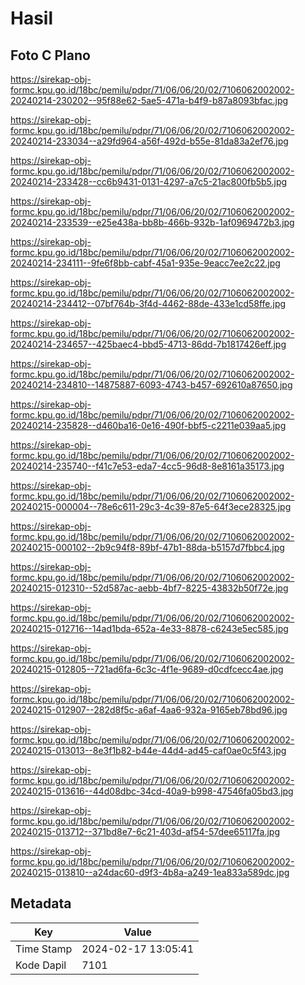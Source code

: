# Hasil

## Foto C Plano

https://sirekap-obj-formc.kpu.go.id/18bc/pemilu/pdpr/71/06/06/20/02/7106062002002-20240214-230202--95f88e62-5ae5-471a-b4f9-b87a8093bfac.jpg

https://sirekap-obj-formc.kpu.go.id/18bc/pemilu/pdpr/71/06/06/20/02/7106062002002-20240214-233034--a29fd964-a56f-492d-b55e-81da83a2ef76.jpg

https://sirekap-obj-formc.kpu.go.id/18bc/pemilu/pdpr/71/06/06/20/02/7106062002002-20240214-233428--cc6b9431-0131-4297-a7c5-21ac800fb5b5.jpg

https://sirekap-obj-formc.kpu.go.id/18bc/pemilu/pdpr/71/06/06/20/02/7106062002002-20240214-233539--e25e438a-bb8b-466b-932b-1af0969472b3.jpg

https://sirekap-obj-formc.kpu.go.id/18bc/pemilu/pdpr/71/06/06/20/02/7106062002002-20240214-234111--9fe6f8bb-cabf-45a1-935e-9eacc7ee2c22.jpg

https://sirekap-obj-formc.kpu.go.id/18bc/pemilu/pdpr/71/06/06/20/02/7106062002002-20240214-234412--07bf764b-3f4d-4462-88de-433e1cd58ffe.jpg

https://sirekap-obj-formc.kpu.go.id/18bc/pemilu/pdpr/71/06/06/20/02/7106062002002-20240214-234657--425baec4-bbd5-4713-86dd-7b1817426eff.jpg

https://sirekap-obj-formc.kpu.go.id/18bc/pemilu/pdpr/71/06/06/20/02/7106062002002-20240214-234810--14875887-6093-4743-b457-692610a87650.jpg

https://sirekap-obj-formc.kpu.go.id/18bc/pemilu/pdpr/71/06/06/20/02/7106062002002-20240214-235828--d460ba16-0e16-490f-bbf5-c2211e039aa5.jpg

https://sirekap-obj-formc.kpu.go.id/18bc/pemilu/pdpr/71/06/06/20/02/7106062002002-20240214-235740--f41c7e53-eda7-4cc5-96d8-8e8161a35173.jpg

https://sirekap-obj-formc.kpu.go.id/18bc/pemilu/pdpr/71/06/06/20/02/7106062002002-20240215-000004--78e6c611-29c3-4c39-87e5-64f3ece28325.jpg

https://sirekap-obj-formc.kpu.go.id/18bc/pemilu/pdpr/71/06/06/20/02/7106062002002-20240215-000102--2b9c94f8-89bf-47b1-88da-b5157d7fbbc4.jpg

https://sirekap-obj-formc.kpu.go.id/18bc/pemilu/pdpr/71/06/06/20/02/7106062002002-20240215-012310--52d587ac-aebb-4bf7-8225-43832b50f72e.jpg

https://sirekap-obj-formc.kpu.go.id/18bc/pemilu/pdpr/71/06/06/20/02/7106062002002-20240215-012716--14ad1bda-652a-4e33-8878-c6243e5ec585.jpg

https://sirekap-obj-formc.kpu.go.id/18bc/pemilu/pdpr/71/06/06/20/02/7106062002002-20240215-012805--721ad6fa-6c3c-4f1e-9689-d0cdfcecc4ae.jpg

https://sirekap-obj-formc.kpu.go.id/18bc/pemilu/pdpr/71/06/06/20/02/7106062002002-20240215-012907--282d8f5c-a6af-4aa6-932a-9165eb78bd96.jpg

https://sirekap-obj-formc.kpu.go.id/18bc/pemilu/pdpr/71/06/06/20/02/7106062002002-20240215-013013--8e3f1b82-b44e-44d4-ad45-caf0ae0c5f43.jpg

https://sirekap-obj-formc.kpu.go.id/18bc/pemilu/pdpr/71/06/06/20/02/7106062002002-20240215-013616--44d08dbc-34cd-40a9-b998-47546fa05bd3.jpg

https://sirekap-obj-formc.kpu.go.id/18bc/pemilu/pdpr/71/06/06/20/02/7106062002002-20240215-013712--371bd8e7-6c21-403d-af54-57dee65117fa.jpg

https://sirekap-obj-formc.kpu.go.id/18bc/pemilu/pdpr/71/06/06/20/02/7106062002002-20240215-013810--a24dac60-d9f3-4b8a-a249-1ea833a589dc.jpg


## Metadata

| Key        | Value               |
| ---------- | ------------------- |
| Time Stamp | 2024-02-17 13:05:41 |
| Kode Dapil | 7101                |



